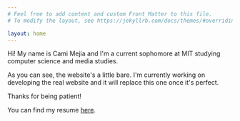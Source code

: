 ```yaml
---
# Feel free to add content and custom Front Matter to this file.
# To modify the layout, see https://jekyllrb.com/docs/themes/#overriding-theme-defaults

layout: home
---
```

Hi! My name is Cami Mejia and I'm a current sophomore at MIT studying computer science and media studies. 

As you can see, the website's a little bare. I'm currently working on developing the real website and it will replace this one once it's perfect.

Thanks for being patient!

You can find my resume [here](https://camimgh.github.io/camimgh/resume/).